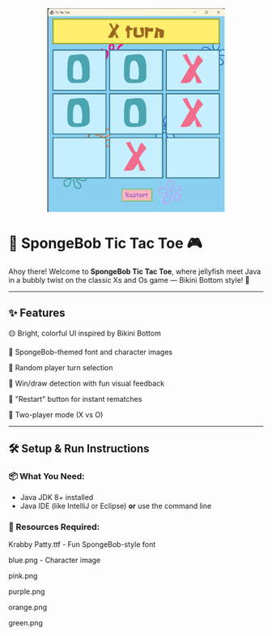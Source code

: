 <div align="center">
  <img src="TIC-TAC-TOE output.png" width="350" alt="Game Screenshot">
</div>

# 🧽 SpongeBob Tic Tac Toe 🎮

Ahoy there! Welcome to **SpongeBob Tic Tac Toe**, where jellyfish meet Java in a bubbly twist on the classic Xs and Os game — Bikini Bottom style! 🌊


---

## ✨ Features

🟡 Bright, colorful UI inspired by Bikini Bottom  


🦑 SpongeBob-themed font and character images  


🔄 Random player turn selection  


🎯 Win/draw detection with fun visual feedback  


🔁 "Restart" button for instant rematches  


👥 Two-player mode (X vs O)

---

## 🛠️ Setup & Run Instructions

### 📦 What You Need:

- Java JDK 8+ installed  
- Java IDE (like IntelliJ or Eclipse) **or** use the command line

### 📂 Resources Required:

Krabby Patty.ttf - Fun SpongeBob-style font

blue.png - Character image

pink.png

purple.png

orange.png

green.png

